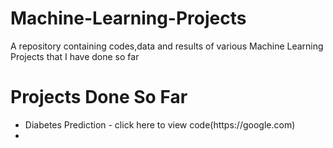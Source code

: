 # Machine-Learning-Projects
A repository containing codes,data and results of various Machine Learning Projects that I have done so far

# Projects Done So Far
<ul>
  <li>Diabetes Prediction - click here to view code</a>(https://google.com) <li>
  
